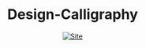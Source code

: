 <div align=center>

# Design-Calligraphy
  
  [![Site](https://img.shields.io/badge/Reach_the_site-%23000000.svg?style=for-the-badge&logo=BookStack&logoColor=FF7139)](https://dorukaysor.github.io/Design-Calligraphy/demo/)
  
</div>